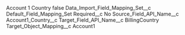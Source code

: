 <?xml version="1.0" encoding="UTF-8"?>
<CustomMetadata xmlns="http://soap.sforce.com/2006/04/metadata" xmlns:xsi="http://www.w3.org/2001/XMLSchema-instance" xmlns:xsd="http://www.w3.org/2001/XMLSchema">
    <label>Account 1 Country</label>
    <protected>false</protected>
    <values>
        <field>Data_Import_Field_Mapping_Set__c</field>
        <value xsi:type="xsd:string">Default_Field_Mapping_Set</value>
    </values>
    <values>
        <field>Required__c</field>
        <value xsi:type="xsd:string">No</value>
    </values>
    <values>
        <field>Source_Field_API_Name__c</field>
        <value xsi:type="xsd:string">Account1_Country__c</value>
    </values>
    <values>
        <field>Target_Field_API_Name__c</field>
        <value xsi:type="xsd:string">BillingCountry</value>
    </values>
    <values>
        <field>Target_Object_Mapping__c</field>
        <value xsi:type="xsd:string">Account1</value>
    </values>
</CustomMetadata>

